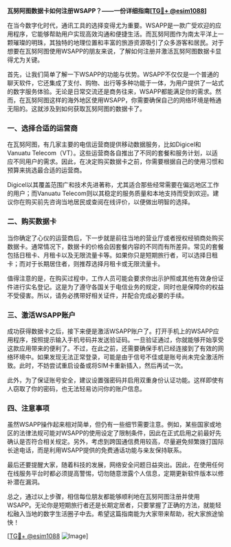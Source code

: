 **瓦努阿图数据卡如何注册WSAPP？——一份详细指南[[TG💪+ @esim1088](https://t.me/s/esim1088)]**

在当今数字化时代，通讯工具的选择变得尤为重要。WSAPP是一款广受欢迎的应用程序，它能够帮助用户实现高效沟通和便捷生活。而瓦努阿图作为南太平洋上一颗璀璨的明珠，其独特的地理位置和丰富的旅游资源吸引了众多游客和居民。对于想要在瓦努阿图使用WSAPP的朋友来说，了解如何注册并激活瓦努阿图数据卡显得尤为关键。

首先，让我们简单了解一下WSAPP的功能与优势。WSAPP不仅仅是一个普通的聊天软件，它还集成了支付、购物、出行等多种功能于一体，为用户提供了一站式的数字服务体验。无论是日常交流还是商务往来，WSAPP都能满足你的需求。然而，在瓦努阿图这样的海外地区使用WSAPP，你需要确保自己的网络环境是畅通无阻的。这就涉及到如何获取瓦努阿图的数据卡了。

### **一、选择合适的运营商**

在瓦努阿图，有几家主要的电信运营商提供移动数据服务，比如Digicel和Vanuatu Telecom（VT）。这些运营商各自推出了不同的套餐和服务计划，以适应不同用户的需求。因此，在决定购买数据卡之前，你需要根据自己的使用习惯和预算来挑选最合适的运营商。

Digicel以其覆盖范围广和技术先进著称，尤其适合那些经常需要在偏远地区工作的用户；而Vanuatu Telecom则以其稳定的服务质量和本地支持而受到欢迎。建议你在购买前先咨询当地居民或查阅在线评价，以便做出明智的选择。

### **二、购买数据卡**

当你确定了心仪的运营商后，下一步就是前往当地的营业厅或者授权经销商处购买数据卡。通常情况下，数据卡的价格会因套餐内容的不同而有所差异。常见的套餐包括日租卡、月租卡以及无限流量卡等。如果你只是短期旅行者，可以选择日租卡；而对于长期居住者，则推荐选择月租卡或无限流量卡。

值得注意的是，在购买过程中，工作人员可能会要求你出示护照或其他有效身份证件进行实名登记。这是为了遵守各国关于电信业务的规定，同时也是保障你的权益不受侵害。所以，请务必携带好相关证件，并配合完成必要的手续。

### **三、激活WSAPP账户**

成功获得数据卡之后，接下来便是激活WSAPP账户了。打开手机上的WSAPP应用程序，按照提示输入手机号码并发送验证码。一旦验证通过，你就能够开始享受这款应用带来的便利了。不过，在此之前，还需要确保手机已经连接到了有效的网络环境中。如果发现无法正常登录，可能是由于信号不佳或是账号尚未完全激活所致。此时，不妨尝试重启设备或将SIM卡重新插入，然后再试一次。

此外，为了保证账号安全，建议设置强密码并启用双重身份认证功能。这样即使有人窃取了你的密码，也无法轻易访问你的账户信息。

### **四、注意事项**

虽然WSAPP操作起来相对简单，但仍有一些细节需要注意。例如，某些国家或地区的法律法规可能对WSAPP的使用设定了限制条件，因此在正式启用之前最好先确认是否符合相关规定。另外，考虑到跨国通信费用较高，尽量避免频繁拨打国际长途电话，而是利用WSAPP提供的免费通话功能与亲友保持联系。

最后还要提醒大家，随着科技的发展，网络安全问题日益突出。因此，在使用任何在线服务平台时都必须提高警惕，切勿随意泄露个人信息，定期更新软件版本以修补潜在漏洞。

总之，通过以上步骤，相信每位朋友都能够顺利地在瓦努阿图注册并使用WSAPP。无论你是短期旅行者还是长期定居者，只要掌握了正确的方法，就能轻松融入当地的数字生活圈子中去。希望这篇指南能为大家带来帮助，祝大家旅途愉快！

[[TG💪+ @esim1088](https://t.me/s/esim1088) ![Image](https://i.postimg.cc/4NQfJmqS/Snipaste-2025-05-13-00-14-12.png)]